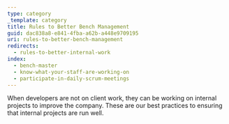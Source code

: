 ```yaml
---
type: category
_template: category
title: Rules to Better Bench Management
guid: dac838a8-e841-4fba-a62b-a448e9709195
uri: rules-to-better-bench-management
redirects:
  - rules-to-better-internal-work
index:
  - bench-master
  - know-what-your-staff-are-working-on
  - participate-in-daily-scrum-meetings
---
```


When developers are not on client work, they can be working on internal projects to improve the company. These are our best practices to ensuring that internal projects are run well.
